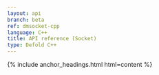 ```yaml
---
layout: api
branch: beta
ref: dmsocket-cpp
language: C++
title: API reference (Socket)
type: Defold C++
---
```

{% include anchor_headings.html html=content %}
